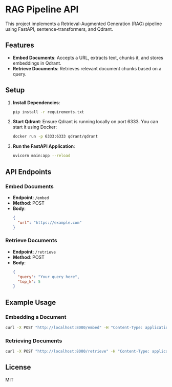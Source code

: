 # RAG Pipeline API

This project implements a Retrieval-Augmented Generation (RAG) pipeline using FastAPI, sentence-transformers, and Qdrant.

## Features

- **Embed Documents**: Accepts a URL, extracts text, chunks it, and stores embeddings in Qdrant.
- **Retrieve Documents**: Retrieves relevant document chunks based on a query.

## Setup

1. **Install Dependencies**:
   ```bash
   pip install -r requirements.txt
   ```

2. **Start Qdrant**:
   Ensure Qdrant is running locally on port 6333. You can start it using Docker:
   ```bash
   docker run -p 6333:6333 qdrant/qdrant
   ```

3. **Run the FastAPI Application**:
   ```bash
   uvicorn main:app --reload
   ```

## API Endpoints

### Embed Documents
- **Endpoint**: `/embed`
- **Method**: POST
- **Body**:
  ```json
  {
    "url": "https://example.com"
  }
  ```

### Retrieve Documents
- **Endpoint**: `/retrieve`
- **Method**: POST
- **Body**:
  ```json
  {
    "query": "Your query here",
    "top_k": 5
  }
  ```

## Example Usage

### Embedding a Document
```bash
curl -X POST "http://localhost:8000/embed" -H "Content-Type: application/json" -d '{"url": "https://example.com"}'
```

### Retrieving Documents
```bash
curl -X POST "http://localhost:8000/retrieve" -H "Content-Type: application/json" -d '{"query": "Your query here", "top_k": 5}'
```

## License
MIT 